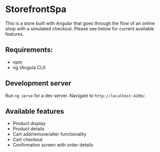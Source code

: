 # StorefrontSpa

This is a store built with Angular that goes through the flow of an online shop with a simulated checkout. Please see below for current available features.

## Requirements: 

* npm
* ng (Angula CLI)

## Development server

Run `ng serve` for a dev server. Navigate to `http://localhost:4200/`.


## Available features
* Product display
* Product details
* Cart add/remove/alter functionality
* Cart checkout
* Confirmation screen with order details
